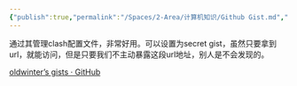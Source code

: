 ```yaml
---
{"publish":true,"permalink":"/Spaces/2-Area/计算机知识/Github Gist.md","created":"2025-07-29T23:04:12.597+08:00","modified":"2025-07-29T23:04:12.599+08:00","published":"2025-07-29T23:04:12.599+08:00","cssclasses":""}
---
```



通过其管理clash配置文件，非常好用。可以设置为secret gist，虽然只要拿到url，就能访问，但是只要我们不主动暴露这段url地址，别人是不会发现的。

[oldwinter’s gists · GitHub](https://gist.github.com/oldwinter)